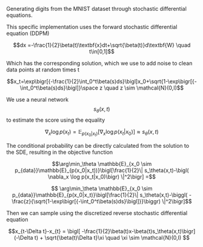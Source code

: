Generating digits from the MNIST dataset through stochastic differential equations.

This specific implementation uses the forward stochastic differential equation (DDPM)


$$dx =-\frac{1}{2}\beta(t)\textbf{x}dt+\sqrt{\beta(t)}d\textbf{W} \quad t\in[0,1]$$


Which has the corresponding solution, which we use to add noise to clean data points at random times t


$$x_t=\exp\bigr[{-\frac{1}{2}\int_0^t\beta(s)ds}\bigl]x_0+\sqrt{1-\exp\bigr[{-\int_0^t\beta(s)ds}\bigl]}\space z \quad z \sim \mathcal{N}(0,I)$$

We use a neural network $$s_\theta(x,t)$$ to estimate the score using the equality
```math
\nabla_x \log p(x_t) = \mathbb{E}_{p(x_0|x_t)}\bigl[\nabla_x\log p(x_t|x_0)\bigr] \approx s_\theta(x,t)
```
The conditional probability can be directly calculated from the solution to the SDE, resulting in the objective function

```math
\arg\min_\theta \mathbb{E}_{x_0 \sim p_{data}}\mathbb{E}_{p(x_0|x_t))}\bigl[\frac{1}{2}\| s_\theta(x,t)-\bigl( \nabla_x \log p(x_t|x_0)\bigr) \|^2\bigr] =
```
```math
 \arg\min_\theta \mathbb{E}_{x_0 \sim p_{data}}\mathbb{E}_{p(x_0|x_t)}\bigl[\frac{1}{2}\| s_\theta(x,t)-\biggl( -\frac{z}{\sqrt{1-\exp\bigr[{-\int_0^t\beta(s)ds}\bigl]}}\biggr) \|^2\bigr]
```

Then we can sample using the discretized reverse stochastic differential equation

```math
x_{t-\Delta t}-x_{t} = \bigl[ -\frac{1}{2}\beta(t)x-\beta(t)s_\theta(x,t)\bigr](-\Delta t) + \sqrt{\beta(t)\Delta t}\xi \quad \xi \sim \mathcal{N}(0,I)

```
